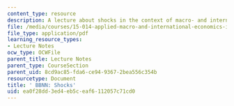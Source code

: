 ```yaml
---
content_type: resource
description: A lecture about shocks in the context of macro- and international economics.
file: /media/courses/15-014-applied-macro-and-international-economics-ii-spring-2016/ea0f28dd3ed4eb5ceaf6112057c71cd0_MIT15_014S16_L6Argentina.pdf
file_type: application/pdf
learning_resource_types:
- Lecture Notes
ocw_type: OCWFile
parent_title: Lecture Notes
parent_type: CourseSection
parent_uid: 8cd9ac85-fda6-ce94-9367-2bea556c354b
resourcetype: Document
title: ' BBNN: Shocks'
uid: ea0f28dd-3ed4-eb5c-eaf6-112057c71cd0
---
```

